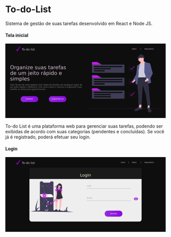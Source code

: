 # To-do-List
Sistema de gestão de suas tarefas desenvolvido em React e Node JS.  

#### Tela inicial
![](screenshots/tela_inicial.png)  

To-do List é uma plataforma web para gerenciar suas tarefas, podendo ser exibidas de acordo com suas categorias (pendentes e concluídas). Se você já é registrado, poderá efetuar seu login.  

#### Login  
![](screenshots/login.png)
